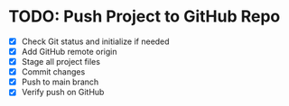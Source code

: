 # TODO: Push Project to GitHub Repo

- [x] Check Git status and initialize if needed
- [x] Add GitHub remote origin
- [x] Stage all project files
- [x] Commit changes
- [x] Push to main branch
- [x] Verify push on GitHub
